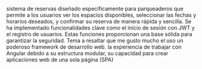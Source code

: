 sistema de reservas diseñado específicamente para parqueaderos que permite a los usuarios ver los espacios disponibles, seleccionar las fechas y horarios deseados, y confirmar su reserva de manera rápida y sencilla.
 Se ha implementado funcionalidades clave como el inicio de sesión con JWT y el registro de usuarios. Estas funciones proporcionan una base sólida para garantizar la seguridad.
 Tema a resaltar que me gusto mucho el uso un poderoso framework de desarrollo web. la experiencia de trabajar con Angular debido a su estructura modular, su capacidad para crear aplicaciones web de una sola página (SPA)